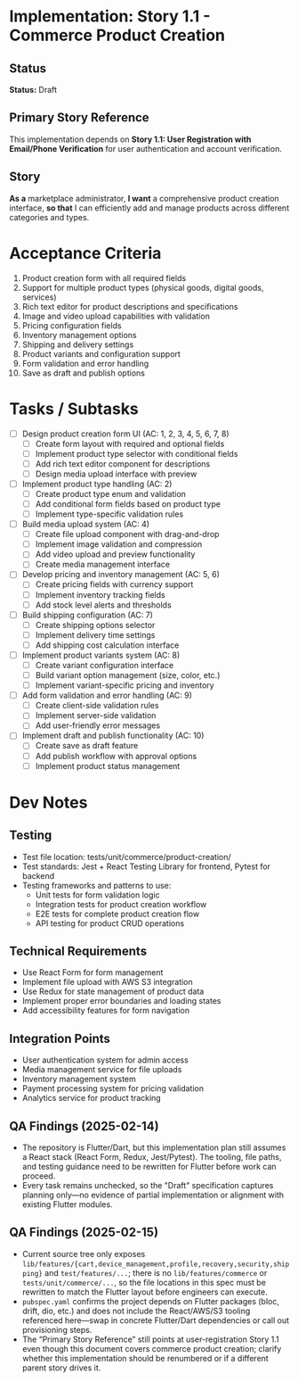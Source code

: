 # Implementation: Story 1.1 - Commerce Product Creation

## Status
**Status:** Draft

## Primary Story Reference
This implementation depends on **Story 1.1: User Registration with Email/Phone Verification** for user authentication and account verification.

## Story
**As a** marketplace administrator,
**I want** a comprehensive product creation interface,
**so that** I can efficiently add and manage products across different categories and types.

# Acceptance Criteria
1. Product creation form with all required fields
2. Support for multiple product types (physical goods, digital goods, services)
3. Rich text editor for product descriptions and specifications
4. Image and video upload capabilities with validation
5. Pricing configuration fields
6. Inventory management options
7. Shipping and delivery settings
8. Product variants and configuration support
9. Form validation and error handling
10. Save as draft and publish options

# Tasks / Subtasks
- [ ] Design product creation form UI (AC: 1, 2, 3, 4, 5, 6, 7, 8)
  - [ ] Create form layout with required and optional fields
  - [ ] Implement product type selector with conditional fields
  - [ ] Add rich text editor component for descriptions
  - [ ] Design media upload interface with preview
- [ ] Implement product type handling (AC: 2)
  - [ ] Create product type enum and validation
  - [ ] Add conditional form fields based on product type
  - [ ] Implement type-specific validation rules
- [ ] Build media upload system (AC: 4)
  - [ ] Create file upload component with drag-and-drop
  - [ ] Implement image validation and compression
  - [ ] Add video upload and preview functionality
  - [ ] Create media management interface
- [ ] Develop pricing and inventory management (AC: 5, 6)
  - [ ] Create pricing fields with currency support
  - [ ] Implement inventory tracking fields
  - [ ] Add stock level alerts and thresholds
- [ ] Build shipping configuration (AC: 7)
  - [ ] Create shipping options selector
  - [ ] Implement delivery time settings
  - [ ] Add shipping cost calculation interface
- [ ] Implement product variants system (AC: 8)
  - [ ] Create variant configuration interface
  - [ ] Build variant option management (size, color, etc.)
  - [ ] Implement variant-specific pricing and inventory
- [ ] Add form validation and error handling (AC: 9)
  - [ ] Create client-side validation rules
  - [ ] Implement server-side validation
  - [ ] Add user-friendly error messages
- [ ] Implement draft and publish functionality (AC: 10)
  - [ ] Create save as draft feature
  - [ ] Add publish workflow with approval options
  - [ ] Implement product status management

# Dev Notes
## Testing
- Test file location: tests/unit/commerce/product-creation/
- Test standards: Jest + React Testing Library for frontend, Pytest for backend
- Testing frameworks and patterns to use:
  - Unit tests for form validation logic
  - Integration tests for product creation workflow
  - E2E tests for complete product creation flow
  - API testing for product CRUD operations

## Technical Requirements
- Use React Form for form management
- Implement file upload with AWS S3 integration
- Use Redux for state management of product data
- Implement proper error boundaries and loading states
- Add accessibility features for form navigation

## Integration Points
- User authentication system for admin access
- Media management service for file uploads
- Inventory management system
- Payment processing system for pricing validation
- Analytics service for product tracking

## QA Findings (2025-02-14)
- The repository is Flutter/Dart, but this implementation plan still assumes a React stack (React Form, Redux, Jest/Pytest). The tooling, file paths, and testing guidance need to be rewritten for Flutter before work can proceed.
- Every task remains unchecked, so the "Draft" specification captures planning only—no evidence of partial implementation or alignment with existing Flutter modules.

## QA Findings (2025-02-15)
- Current source tree only exposes `lib/features/{cart,device_management,profile,recovery,security,shipping}` and `test/features/...`; there is no `lib/features/commerce` or `tests/unit/commerce/...`, so the file locations in this spec must be rewritten to match the Flutter layout before engineers can execute.
- `pubspec.yaml` confirms the project depends on Flutter packages (bloc, drift, dio, etc.) and does not include the React/AWS/S3 tooling referenced here—swap in concrete Flutter/Dart dependencies or call out provisioning steps.
- The “Primary Story Reference” still points at user-registration Story 1.1 even though this document covers commerce product creation; clarify whether this implementation should be renumbered or if a different parent story drives it.
